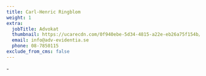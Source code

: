 ```yaml
---
title: Carl-Henric Ringblom
weight: 1
extra:
  jobTitle: Advokat
  thumbnail: https://ucarecdn.com/0f940ebe-5d34-4815-a22e-eb26a75f154b/
  email: info@adv-evidentia.se
  phone: 08-7850115
exclude_from_cms: false
---
```

\-
